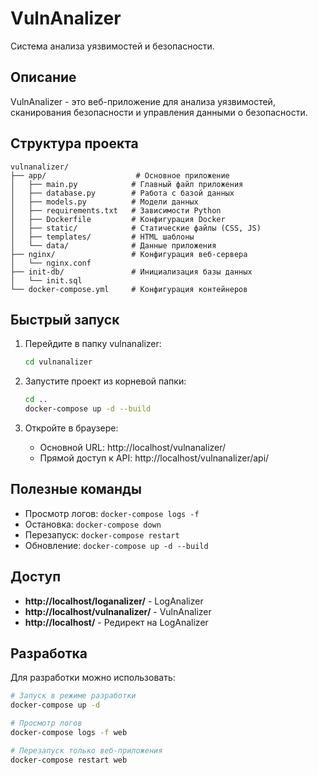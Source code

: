 # VulnAnalizer

Система анализа уязвимостей и безопасности.

## Описание

VulnAnalizer - это веб-приложение для анализа уязвимостей, сканирования безопасности и управления данными о безопасности.

## Структура проекта

```
vulnanalizer/
├── app/                    # Основное приложение
│   ├── main.py            # Главный файл приложения
│   ├── database.py        # Работа с базой данных
│   ├── models.py          # Модели данных
│   ├── requirements.txt   # Зависимости Python
│   ├── Dockerfile         # Конфигурация Docker
│   ├── static/            # Статические файлы (CSS, JS)
│   ├── templates/         # HTML шаблоны
│   └── data/              # Данные приложения
├── nginx/                 # Конфигурация веб-сервера
│   └── nginx.conf
├── init-db/               # Инициализация базы данных
│   └── init.sql
└── docker-compose.yml     # Конфигурация контейнеров
```

## Быстрый запуск

1. Перейдите в папку vulnanalizer:
   ```bash
   cd vulnanalizer
   ```

2. Запустите проект из корневой папки:
   ```bash
   cd ..
   docker-compose up -d --build
   ```

3. Откройте в браузере:
   - Основной URL: http://localhost/vulnanalizer/
   - Прямой доступ к API: http://localhost/vulnanalizer/api/

## Полезные команды

- Просмотр логов: `docker-compose logs -f`
- Остановка: `docker-compose down`
- Перезапуск: `docker-compose restart`
- Обновление: `docker-compose up -d --build`

## Доступ

- **http://localhost/loganalizer/** - LogAnalizer
- **http://localhost/vulnanalizer/** - VulnAnalizer
- **http://localhost/** - Редирект на LogAnalizer

## Разработка

Для разработки можно использовать:
```bash
# Запуск в режиме разработки
docker-compose up -d

# Просмотр логов
docker-compose logs -f web

# Перезапуск только веб-приложения
docker-compose restart web
```
